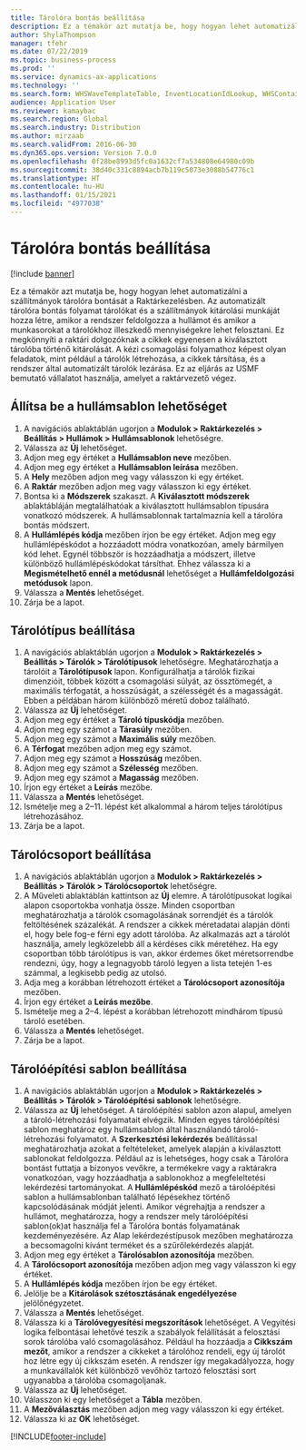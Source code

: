 ```yaml
---
title: Tárolóra bontás beállítása
description: Ez a témakör azt mutatja be, hogy hogyan lehet automatizálni a szállítmányok tárolóra bontását a Raktárkezelésben.
author: ShylaThompson
manager: tfehr
ms.date: 07/22/2019
ms.topic: business-process
ms.prod: ''
ms.service: dynamics-ax-applications
ms.technology: ''
ms.search.form: WHSWaveTemplateTable, InventLocationIdLookup, WHSContainerType, WHSContainerGroup, WHSContainerizationTable, WHSContainerizationBreak, WHSCreateContainerBreak, WHSContainerStructure, WHSContainerTable, WHSContainerizatonHistory, WHSContainerPackingPolicyChange, WHSManifestShipmentContainers, WHSAllowedContainerTypeGroup, WHSPostMethod, WHSContainerCreateDialog, WHSContainerCloseDiag, WHSContainer
audience: Application User
ms.reviewer: kamaybac
ms.search.region: Global
ms.search.industry: Distribution
ms.author: mirzaab
ms.search.validFrom: 2016-06-30
ms.dyn365.ops.version: Version 7.0.0
ms.openlocfilehash: 0f28be8993d5fc0a1632cf7a534808e64980c09b
ms.sourcegitcommit: 38d40c331c8894acb7b119c5073e3088b54776c1
ms.translationtype: HT
ms.contentlocale: hu-HU
ms.lasthandoff: 01/15/2021
ms.locfileid: "4977038"
---
```

# <a name="set-up-containerization"></a>Tárolóra bontás beállítása

[!include [banner](../../includes/banner.md)]

Ez a témakör azt mutatja be, hogy hogyan lehet automatizálni a szállítmányok tárolóra bontását a Raktárkezelésben. Az automatizált tárolóra bontás folyamat tárolókat és a szállítmányok kitárolási munkáját hozza létre, amikor a rendszer feldolgozza a hullámot és amikor a munkasorokat a tárolókhoz illeszkedő mennyiségekre lehet felosztani. Ez megkönnyíti a raktári dolgozóknak a cikkek egyenesen a kiválasztott tárolóba történő kitárolását. A kézi csomagolási folyamathoz képest olyan feladatok, mint például a tárolók létrehozása, a cikkek társítása, és a rendszer által automatizált tárolók lezárása. Ez az eljárás az USMF bemutató vállalatot használja, amelyet a raktárvezető végez.


## <a name="set-up-a-wave-template"></a>Állítsa be a hullámsablon lehetőséget
1. A navigációs ablaktáblán ugorjon a **Modulok > Raktárkezelés > Beállítás > Hullámok > Hullámsablonok** lehetőségre.
2. Válassza az **Új** lehetőséget.
3. Adjon meg egy értéket a **Hullámsablon neve** mezőben.
4. Adjon meg egy értéket a **Hullámsablon leírása** mezőben.
5. A **Hely** mezőben adjon meg vagy válasszon ki egy értéket.
6. A **Raktár** mezőben adjon meg vagy válasszon ki egy értéket.
7. Bontsa ki a **Módszerek** szakaszt. A **Kiválasztott módszerek** ablaktábláján megtalálhatóak a kiválasztott hullámsablon típusára vonatkozó módszerek. A hullámsablonnak tartalmaznia kell a tárolóra bontás módszert.  
8. A **Hullámlépés kódja** mezőben írjon be egy értéket. Adjon meg egy hullámlépéskódot a hozzáadott módra vonatkozóan, amely bármilyen kód lehet. Egynél többször is hozzáadhatja a módszert, illetve különböző hullámlépéskódokat társíthat. Ehhez válassza ki a **Megismételhető ennél a metódusnál** lehetőséget a **Hullámfeldolgozási metódusok** lapon.  
9. Válassza a **Mentés** lehetőséget.
10. Zárja be a lapot.

## <a name="set-up-a-container-type"></a>Tárolótípus beállítása
1. A navigációs ablaktáblán ugorjon a **Modulok > Raktárkezelés > Beállítás > Tárolók > Tárolótípusok** lehetőségre. Meghatározhatja a tárolóit a **Tárolótípusok** lapon. Konfigurálhatja a tárolók fizikai dimenzióit, többek között a csomagolási súlyát, az össztömegét, a maximális térfogatát, a hosszúságát, a szélességét és a magasságát. Ebben a példában három különböző méretű doboz található.  
2. Válassza az **Új** lehetőséget.
3. Adjon meg egy értéket a **Tároló típuskódja** mezőben.
4. Adjon meg egy számot a **Tárasúly** mezőben.
5. Adjon meg egy számot a **Maximális súly** mezőben.
6. A **Térfogat** mezőben adjon meg egy számot.
7. Adjon meg egy számot a **Hosszúság** mezőben.
8. Adjon meg egy számot a **Szélesség** mezőben.
9. Adjon meg egy számot a **Magasság** mezőben.
10. Írjon egy értéket a **Leírás** mezőbe.
11. Válassza a **Mentés** lehetőséget.
13. Ismételje meg a 2–11. lépést két alkalommal a három teljes tárolótípus létrehozásához.
14. Zárja be a lapot.

## <a name="set-up-a-container-group"></a>Tárolócsoport beállítása
1. A navigációs ablaktáblán ugorjon a **Modulok > Raktárkezelés > Beállítás > Tárolók > Tárolócsoportok** lehetőségre.
2. A Műveleti ablaktáblán kattintson az **Új** elemre. A tárolótípusokat logikai alapon csoportokba vonhatja össze. Minden csoportban meghatározhatja a tárolók csomagolásának sorrendjét és a tárolók feltöltésének százalékát. A rendszer a cikkek méretadatai alapján dönti el, hogy bele fog-e férni egy adott tárolóba. Az alkalmazás azt a tárolót használja, amely legközelebb áll a kérdéses cikk méretéhez. Ha egy csoportban több tárolótípus is van, akkor érdemes őket méretsorrendbe rendezni, úgy, hogy a legnagyobb tároló legyen a lista tetején 1-es számmal, a legkisebb pedig az utolsó.    
3. Adja meg a korábban létrehozott értéket a **Tárolócsoport azonosítója** mezőben.
4. Írjon egy értéket a **Leírás mezőbe**.
5. Ismételje meg a 2–4. lépést a korábban létrehozott mindhárom típusú tároló esetében.
6. Válassza a **Mentés** lehetőséget.
7. Zárja be a lapot.

## <a name="set-up-a-container-build-template"></a>Tárolóépítési sablon beállítása
1. A navigációs ablaktáblán ugorjon a **Modulok > Raktárkezelés > Beállítás > Tárolók > Tárolóépítési sablonok** lehetőségre.
2. Válassza az **Új** lehetőséget. A tárolóépítési sablon azon alapul, amelyen a tároló-létrehozási folyamatait elvégzik. Minden egyes tárolóépítési sablon meghatároz egy hullámsablon által használandó tároló-létrehozási folyamatot. A **Szerkesztési lekérdezés** beállítással meghatározhatja azokat a feltételeket, amelyek alapján a kiválasztott sablonokat feldolgozza. Például az is lehetséges, hogy csak a Tárolóra bontást futtatja a bizonyos vevőkre, a termékekre vagy a raktárakra vonatkozóan, vagy hozzáadhatja a sablonokhoz a megfeleltetési lekérdezési tartományokat. A **Hullámlépéskód** mező a tárolóépítési sablon a hullámsablonban található lépésekhez történő kapcsolódásának módját jelenti. Amikor végrehajtja a rendszer a hullámot, meghatározza, hogy a rendszer mely tárolóépítési sablon(ok)at használja fel a Tárolóra bontás folyamatának kezdeményezésére. Az Alap lekérdezéstípusok mezőben meghatározza a becsomagolni kívánt terméket és a szűrőlekérdezés alapját. 
3. Adjon meg egy értéket a **Tárolósablon azonosítója** mezőben.
4. A **Tárolócsoport azonosítója** mezőben adjon meg vagy válasszon ki egy értéket.
5. A **Hullámlépés kódja** mezőben írjon be egy értéket.
6. Jelölje be a **Kitárolások szétosztásának engedélyezése** jelölőnégyzetet.
7. Válassza a **Mentés** lehetőséget.
8. Válassza ki a **Tárolóvegyesítési megszorítások** lehetőséget. A Vegyítési logika felbontásai lehetővé teszik a szabályok felállítását a felosztási sorok tárolóba való csomagolásához. Például ha hozzáadja a **Cikkszám mezőt**, amikor a rendszer a cikkeket a tárolóhoz rendeli, egy új tárolót hoz létre egy új cikkszám esetén. A rendszer így megakadályozza, hogy a munkavállalók két különböző vevőhöz tartozó felosztási sort ugyanabba a tárolóba csomagoljanak.  
9. Válassza az **Új** lehetőséget.
10. Válasszon ki egy lehetőséget a **Tábla** mezőben.
11. A **Mezőválasztás** mezőben adjon meg vagy válasszon ki egy értéket.
12. Válassza ki az **OK** lehetőséget.



[!INCLUDE[footer-include](../../../includes/footer-banner.md)]